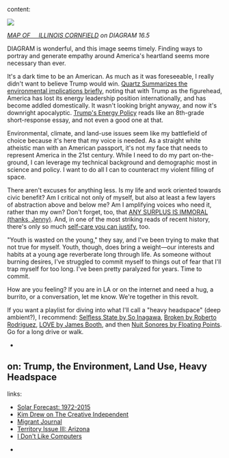 content:

![]({{site.url}}/images/cornfields.jpg)

_[MAP OF&nbsp;&nbsp;&nbsp;&nbsp;&nbsp;ILLINOIS CORNFIELD](http://thediagram.com/16_5/mapof.html) on DIAGRAM 16.5_

DIAGRAM is wonderful, and this image seems timely. Finding ways to portray and generate empathy around America's heartland seems more necessary than ever. 

It's a dark time to be an American. As much as it was foreseeable, I really didn't want to believe Trump would win. [Quartz Summarizes the environmental implications briefly](http://qz.com/833859/with-trump-as-president-china-will-be-the-worlds-biggest-champion-of-fighting-climate-change/), noting that with Trump as the figurehead, America has lost its energy leadership position internationally, and has become addled domestically. It wasn't looking bright anyway, and now it's downright apocalyptic. [Trump's Energy Policy](https://www.greatagain.gov/policy/energy-independence.html) reads like an 8th-grade short-response essay, and not even a good one at that. 

Environmental, climate, and land-use issues seem like my battlefield of choice because it's here that my voice is needed. As a straight white atheistic man with an American passport, it's not my face that needs to represent America in the 21st century. While I need to do my part on-the-ground, I can leverage my technical background and demographic most in science and policy. I want to do all I can to counteract my violent filling of space. 

There aren't excuses for anything less. Is my life and work oriented towards civic benefit? Am I critical not only of myself, but also at least a few layers of abstraction above and below me? Am I amplifying voices who need it, rather than my own? Don't forget, too, that [ANY SURPLUS IS IMMORAL (thanks, Jenny)](https://www.cs.utexas.edu/~field/holzer/truisms.txt). And, in one of the most striking reads of recent history, there's only so much [self-care you can justify](http://thebaffler.com/blog/laurie-penny-self-care), too. 

"Youth is wasted on the young," they say, and I've been trying to make that not true for myself. Youth, though, does bring a weight—our interests and habits at a young age reverberate long through life. As someone without burning desires, I've struggled to commit myself to things out of fear that I'll trap myself for too long. I've been pretty paralyzed for years. Time to commit. 

How are you feeling? If you are in LA or on the internet and need a hug, a burrito, or a conversation, let me know. We're together in this revolt. 

If you want a playlist for diving into what I'll call a "heavy headspace" (deep ambient?), I recommend: [Selfless State by So Inagawa](https://www.youtube.com/watch?v=59BIX16RSkU), [Broken by Roberto Rodriguez](https://www.youtube.com/watch?v=KqmA5GDBdWM), [LOVE by James Booth](https://www.youtube.com/watch?v=J1V5AyscLAI), and then [Nuit Sonores by Floating Points](https://www.youtube.com/watch?v=1LtsjqgF6fw). Go for a long drive or walk. 

-
on: Trump, the Environment, Land Use, Heavy Headspace
-
links: 

* [Solar Forecast: 1972-2015](https://vimeo.com/134541936)
* [Kim Drew on The Creative Independent](https://thecreativeindependent.com/people/kim-drew-on-being-accountable-to-yourself-and-to-others/)
* [Migrant Journal](http://migrantjournal.com/)
* [Territory Issue III: Arizona](http://themapisnot.com/issue-iii-arizona)
* [I Don't Like Computers](https://www.happyassassin.net/2016/11/04/i-dont-like-computers/)
-